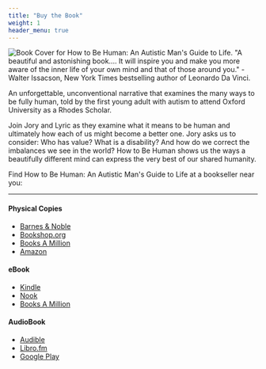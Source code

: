 ```yaml
---
title: "Buy the Book"
weight: 1
header_menu: true
---
```


![Book Cover for How to Be Human: An Autistic Man's Guide to Life. "A beautiful and astonishing book.... It will inspire you and make you more aware of the inner life of your own mind and that of those around you." - Walter Issacson, New York Times bestselling author of Leonardo Da Vinci.](images/book.png)

An unforgettable, unconventional narrative that examines the many ways to be fully human, told by the first young adult with autism to attend Oxford University as a Rhodes Scholar.

Join Jory and Lyric as they examine what it means to be human and ultimately how each of us might become a better one. Jory asks us to consider: Who has value? What is a disability? And how do we correct the imbalances we see in the world? How to Be Human shows us the ways a beautifully different mind can express the very best of our shared humanity.

Find How to Be Human: An Autistic Man's Guide to Life at a bookseller near you:

---

#### Physical Copies
- [Barnes & Noble](https://www.barnesandnoble.com/w/how-to-be-human-jory-fleming/1137565624?ean=9781501180507)
- [Bookshop.org](https://bookshop.org/books/how-to-be-human-an-autistic-man-s-guide-to-life/9781501180507)
- [Books A Million](https://www.booksamillion.com/p/How-Be-Human/Jory-Fleming/9781501180507)
- [Amazon](https://smile.amazon.com/gp/product/1501180509)

#### eBook
- [Kindle](https://smile.amazon.com/How-Be-Human-Autistic-Guide-ebook/dp/B08BZX55XG)
- [Nook](https://www.barnesandnoble.com/w/how-to-be-human-jory-fleming/1137565624?ean=9781501180514)
- [Books A Million](https://www.booksamillion.com/product/Q276502433)

#### AudioBook
- [Audible](https://www.audible.com/pd/How-to-Be-Human-Audiobook/1508244839)
- [Libro.fm](https://libro.fm/audiobooks/9781508244837)
- [Google Play](https://play.google.com/store/audiobooks/details/Jory_Fleming_How_to_Be_Human?id=AQAAAEDsG3NbjM)
